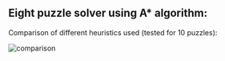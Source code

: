 ## Eight puzzle solver using A* algorithm:
Comparison of different heuristics used (tested for 10 puzzles):

![comparison](https://user-images.githubusercontent.com/83658560/225425739-179e558b-09cb-44e6-aa2a-4763e7e14d96.png)
